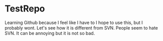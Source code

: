 # TestRepo
Learning Github because I feel like I have to
I hope to use this, but I probably wont.
Let's see how it is different from SVN.
People seem to hate SVN. It can be annoying but it is not so bad.

